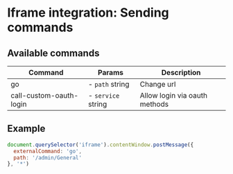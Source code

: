 # Iframe integration: Sending commands

## Available commands
Command | Params | Description
--- | --- | ---
go | - `path` string | Change url
call-custom-oauth-login | - `service` string | Allow login via oauth methods

## Example
```javascript
document.querySelector('iframe').contentWindow.postMessage({
  externalCommand: 'go',
  path: '/admin/General'
}, '*')
```
